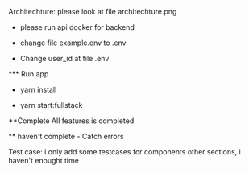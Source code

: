 Architechture: please look at file architechture.png

- please run api docker for  backend
- change file example.env to .env

- Change user_id at file .env

*** Run app
 - yarn install

- yarn start:fullstack

**Complete
    All features is completed

** haven't complete
    - Catch errors 

Test case:
    i only add some testcases for components
    other sections, i haven't enought time


